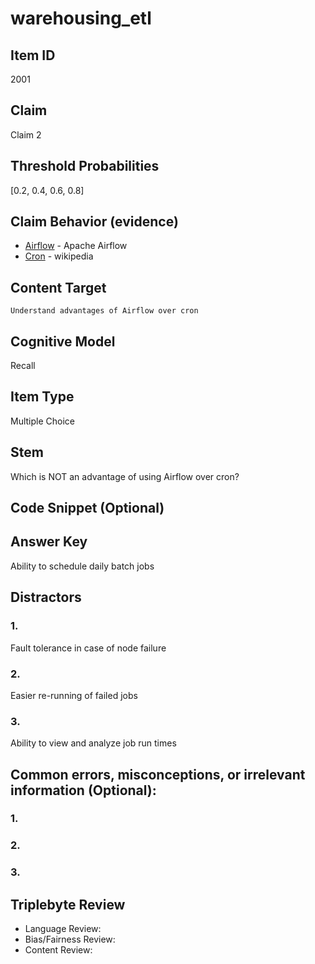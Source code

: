 # warehousing_etl

## Item ID
2001

## Claim
Claim 2

## Threshold Probabilities
[0.2, 0.4, 0.6, 0.8]

## Claim Behavior (evidence)
- [Airflow](https://airflow.apache.org/) - Apache Airflow
- [Cron](https://en.wikipedia.org/wiki/Cron) - wikipedia

## Content Target
`Understand advantages of Airflow over cron`

## Cognitive Model
Recall

## Item Type
Multiple Choice

## Stem
Which is NOT an advantage of using Airflow over cron?

## Code Snippet (Optional)

## Answer Key
Ability to schedule daily batch jobs

## Distractors
### 1.
Fault tolerance in case of node failure

### 2.
Easier re-running of failed jobs

### 3.
Ability to view and analyze job run times

## Common errors, misconceptions, or irrelevant information (Optional):
### 1.

### 2.

### 3.

## Triplebyte Review
- Language Review:
- Bias/Fairness Review:
- Content Review:
